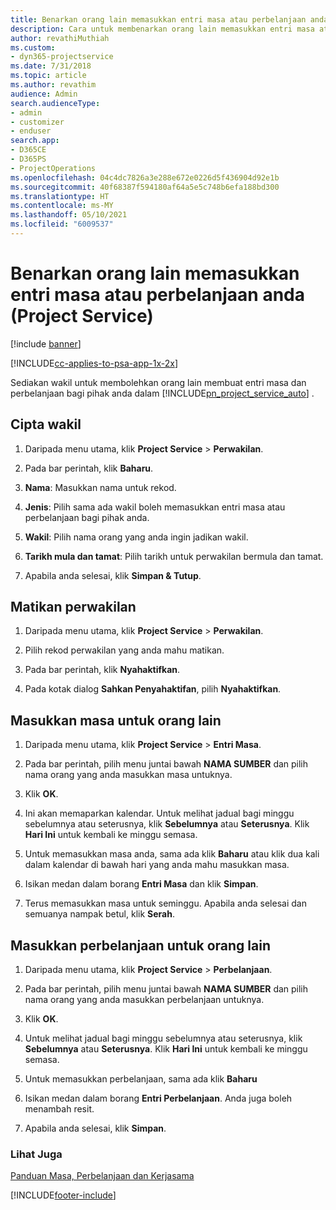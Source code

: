 ```yaml
---
title: Benarkan orang lain memasukkan entri masa atau perbelanjaan anda
description: Cara untuk membenarkan orang lain memasukkan entri masa atau perbelanjaan anda dalam Project Service
author: revathiMuthiah
ms.custom:
- dyn365-projectservice
ms.date: 7/31/2018
ms.topic: article
ms.author: revathim
audience: Admin
search.audienceType:
- admin
- customizer
- enduser
search.app:
- D365CE
- D365PS
- ProjectOperations
ms.openlocfilehash: 04c4dc7826a3e288e672e0226d5f436904d92e1b
ms.sourcegitcommit: 40f68387f594180af64a5e5c748b6efa188bd300
ms.translationtype: HT
ms.contentlocale: ms-MY
ms.lasthandoff: 05/10/2021
ms.locfileid: "6009537"
---
```

# <a name="allow-someone-else-to-enter-your-time-entry-or-expense-project-service"></a>Benarkan orang lain memasukkan entri masa atau perbelanjaan anda (Project Service)

[!include [banner](../includes/psa-now-project-operations.md)]

[!INCLUDE[cc-applies-to-psa-app-1x-2x](../includes/cc-applies-to-psa-app-1x-2x.md)]

Sediakan wakil untuk membolehkan orang lain membuat entri masa dan perbelanjaan bagi pihak anda dalam [!INCLUDE[pn_project_service_auto](../includes/pn-project-service-auto.md)] .  
  
## <a name="create-a-delegate"></a>Cipta wakil  
  
1.  Daripada menu utama, klik **Project Service** > **Perwakilan**.  
  
2.  Pada bar perintah, klik **Baharu**.  
  
3. **Nama**: Masukkan nama untuk rekod.  
  
4. **Jenis**: Pilih sama ada wakil boleh memasukkan entri masa atau perbelanjaan bagi pihak anda.  
  
5. **Wakil**: Pilih nama orang yang anda ingin jadikan wakil.  
  
6. **Tarikh mula dan tamat**: Pilih tarikh untuk perwakilan bermula dan tamat.  
  
7.  Apabila anda selesai, klik **Simpan & Tutup**.  
  
## <a name="turn-off-delegation"></a>Matikan perwakilan  
  
1.  Daripada menu utama, klik **Project Service** > **Perwakilan**.  
  
2.  Pilih rekod perwakilan yang anda mahu matikan.  
  
3.  Pada bar perintah, klik **Nyahaktifkan**.  
  
4.  Pada kotak dialog **Sahkan Penyahaktifan**, pilih **Nyahaktifkan**.  
  
## <a name="enter-time-for-someone-else"></a>Masukkan masa untuk orang lain  
  
1.  Daripada menu utama, klik **Project Service** > **Entri Masa**.  
  
2.  Pada bar perintah, pilih menu juntai bawah **NAMA SUMBER** dan pilih nama orang yang anda masukkan masa untuknya.  
  
3.  Klik **OK**.  
  
4.  Ini akan memaparkan kalendar. Untuk melihat jadual bagi minggu sebelumnya atau seterusnya, klik **Sebelumnya** atau **Seterusnya**. Klik **Hari Ini** untuk kembali ke minggu semasa.  
  
5.  Untuk memasukkan masa anda, sama ada klik **Baharu** atau klik dua kali dalam kalendar di bawah hari yang anda mahu masukkan masa.  
  
6.  Isikan medan dalam borang **Entri Masa** dan klik **Simpan**.  
  
7.  Terus memasukkan masa untuk seminggu. Apabila anda selesai dan semuanya nampak betul, klik **Serah**.  
  
## <a name="enter-expenses-for-someone-else"></a>Masukkan perbelanjaan untuk orang lain  
  
1.  Daripada menu utama, klik **Project Service** > **Perbelanjaan**.  
  
2.  Pada bar perintah, pilih menu juntai bawah **NAMA SUMBER** dan pilih nama orang yang anda masukkan perbelanjaan untuknya.  
  
3.  Klik **OK**.  
  
4.  Untuk melihat jadual bagi minggu sebelumnya atau seterusnya, klik **Sebelumnya** atau **Seterusnya**. Klik **Hari Ini** untuk kembali ke minggu semasa.  
  
5.  Untuk memasukkan perbelanjaan, sama ada klik **Baharu**  
  
6.  Isikan medan dalam borang **Entri Perbelanjaan**. Anda juga boleh menambah resit.  
  
7.  Apabila anda selesai, klik **Simpan**.  
  
### <a name="see-also"></a>Lihat Juga  
 [Panduan Masa, Perbelanjaan dan Kerjasama](../psa/time-expense-collaboration-guide.md)


[!INCLUDE[footer-include](../includes/footer-banner.md)]